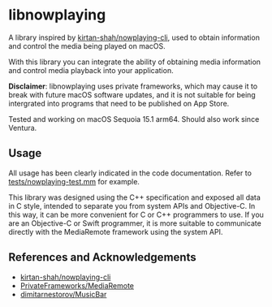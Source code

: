 # libnowplaying

A library inspired by [kirtan-shah/nowplaying-cli](https://github.com/kirtan-shah/nowplaying-cli),
used to obtain information and control the media being played on macOS.

With this library you can integrate the ability of obtaining media information and control media playback into your application.

**Disclaimer**: libnowplaying uses private frameworks, which may cause it to break with future macOS software updates, and it is not suitable for being intergrated into programs that need to be published on App Store.

Tested and working on macOS Sequoia 15.1 arm64. Should also work since Ventura.

## Usage

All usage has been clearly indicated in the code documentation. Refer to [tests/nowplaying-test.mm](/tests/nowplaying-test.mm) for example.

This library was designed using the C++ specification and exposed all data in C style, intended to separate you from system APIs and Objective-C. In this way, it can be more convenient for C or C++ programmers to use. If you are an Objective-C or Swift programmer, it is more suitable to communicate directly with the MediaRemote framework using the system API.

## References and Acknowledgements

- [kirtan-shah/nowplaying-cli](https://github.com/kirtan-shah/nowplaying-cli)
- [PrivateFrameworks/MediaRemote](https://github.com/PrivateFrameworks/MediaRemote)
- [dimitarnestorov/MusicBar](https://github.com/dimitarnestorov/MusicBar)
